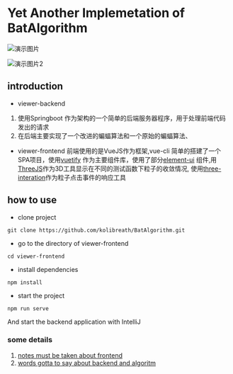 # Yet Another Implemetation of BatAlgorithm
![演示图片](https://imgchr.com/i/3ixjl6)

![演示图片2](https://imgchr.com/i/3ix2Yn)

## introduction
- viewer-backend
1. 使用Springboot 作为架构的一个简单的后端服务器程序，用于处理前端代码发出的请求
2. 在后端主要实现了一个改进的蝙蝠算法和一个原始的蝙蝠算法、
- viewer-frontend
前端使用的是VueJS作为框架,vue-cli 简单的搭建了一个SPA项目，使用[vuetify](https://vuetifyjs.com/) 作为主要组件库，使用了部分[element-ui](https://element.eleme.cn/) 组件,用[ThreeJS](https://threejs.org/)作为3D工具显示在不同的测试函数下粒子的收敛情况,
使用[three-interation](https://github.com/jasonChen1982/three.interaction.js/tree/master)作为粒子点击事件的响应工具

## how to use
- clone project
```
git clone https://github.com/kolibreath/BatAlgorithm.git
```
- go to the directory of viewer-frontend
```
cd viewer-frontend
```
- install dependencies
```
npm install
```
- start the project 
```
npm run serve
```
And start the backend application with IntelliJ

### some details
1. [notes must be taken about frontend](https://github.com/kolibreath/BatAlgorithm/blob/master/viewer-frontend/README.md)
2. [words gotta to say  about backend and algoritm](https://github.com/kolibreath/BatAlgorithm/blob/master/viewer-backend/README.md)
